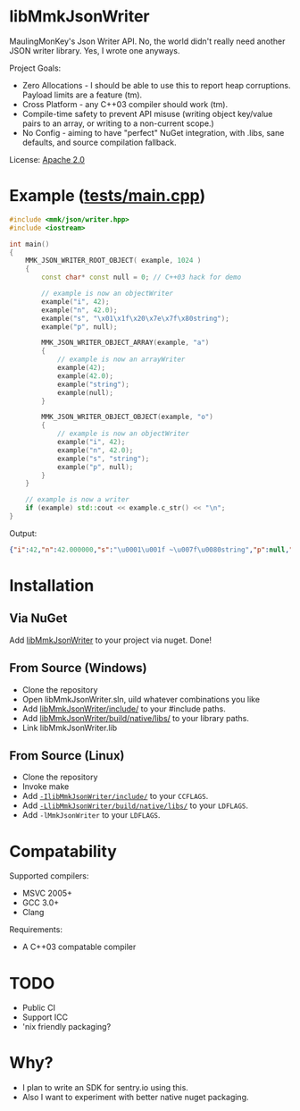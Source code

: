 # libMmkJsonWriter

MaulingMonKey's Json Writer API.  No, the world didn't really need another JSON writer library.  Yes, I wrote one anyways.

Project Goals:
- Zero Allocations - I should be able to use this to report heap corruptions.  Payload limits are a feature (tm).
- Cross Platform - any C++03 compiler should work (tm).
- Compile-time safety to prevent API misuse (writing object key/value pairs to an array, or writing to a non-current scope.)
- No Config - aiming to have "perfect" NuGet integration, with .libs, sane defaults, and source compilation fallback.

License: [Apache 2.0](LICENSE.txt)

# Example ([tests/main.cpp](tests/main.cpp))

```cpp
#include <mmk/json/writer.hpp>
#include <iostream>

int main()
{
	MMK_JSON_WRITER_ROOT_OBJECT( example, 1024 )
	{
		const char* const null = 0; // C++03 hack for demo

		// example is now an objectWriter
		example("i", 42);
		example("n", 42.0);
		example("s", "\x01\x1f\x20\x7e\x7f\x80string");
		example("p", null);

		MMK_JSON_WRITER_OBJECT_ARRAY(example, "a")
		{
			// example is now an arrayWriter
			example(42);
			example(42.0);
			example("string");
			example(null);
		}

		MMK_JSON_WRITER_OBJECT_OBJECT(example, "o")
		{
			// example is now an objectWriter
			example("i", 42);
			example("n", 42.0);
			example("s", "string");
			example("p", null);
		}
	}

	// example is now a writer
	if (example) std::cout << example.c_str() << "\n";
}
```

Output:
```json
{"i":42,"n":42.000000,"s":"\u0001\u001f ~\u007f\u0080string","p":null,"a":[42,42.000000,"string",null],"o":{"i":42,"n":42.000000,"s":"string","p":null}}
```

# Installation

## Via NuGet
Add [libMmkJsonWriter](https://www.nuget.org/packages/libMmkJsonWriter/) to your project via nuget.  Done!

## From Source (Windows)
- Clone the repository
- Open libMmkJsonWriter.sln, uild whatever combinations you like
- Add [libMmkJsonWriter/include/](libMmkJsonWriter/include/) to your #include paths.
- Add [libMmkJsonWriter/build/native/libs/](libMmkJsonWriter/build/native/libs/) to your library paths.
- Link libMmkJsonWriter.lib

## From Source (Linux)
- Clone the repository
- Invoke make
- Add [`-IlibMmkJsonWriter/include/`](libMmkJsonWriter/include/) to your `CCFLAGS`.
- Add [`-LlibMmkJsonWriter/build/native/libs/`](libMmkJsonWriter/build/native/libs/) to your `LDFLAGS`.
- Add `-lMmkJsonWriter` to your `LDFLAGS`.

# Compatability

Supported compilers:
- MSVC 2005+
- GCC 3.0+
- Clang

Requirements:
- A C++03 compatable compiler

# TODO

- Public CI
- Support ICC
- 'nix friendly packaging?

# Why?

- I plan to write an SDK for sentry.io using this.
- Also I want to experiment with better native nuget packaging.
